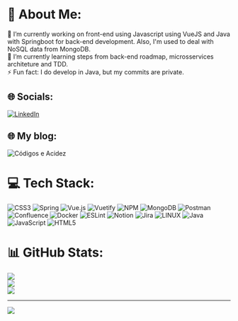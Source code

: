 # 💫 About Me:
🔭  I’m currently working on front-end using Javascript using VueJS and Java with Springboot for back-end development. Also, I'm used to deal with NoSQL data from MongoDB.<br>🌱 I’m currently learning steps from back-end roadmap, microsservices architeture and TDD.<br>⚡ Fun fact: I do develop in Java, but my commits are private.


## 🌐 Socials:
[![LinkedIn](https://img.shields.io/badge/LinkedIn-%230077B5.svg?logo=linkedin&logoColor=white)](https://linkedin.com/in/danielgmesquita) 

## 🌐 My blog:
![Códigos e Acidez](https://danielmesquita.dev.br/) 

# 💻 Tech Stack:
![CSS3](https://img.shields.io/badge/css3-%231572B6.svg?style=for-the-badge&logo=css3&logoColor=white) ![Spring](https://img.shields.io/badge/spring-%236DB33F.svg?style=for-the-badge&logo=spring&logoColor=white) ![Vue.js](https://img.shields.io/badge/vuejs-%2335495e.svg?style=for-the-badge&logo=vuedotjs&logoColor=%234FC08D) ![Vuetify](https://img.shields.io/badge/Vuetify-1867C0?style=for-the-badge&logo=vuetify&logoColor=AEDDFF) ![NPM](https://img.shields.io/badge/NPM-%23000000.svg?style=for-the-badge&logo=npm&logoColor=white) ![MongoDB](https://img.shields.io/badge/MongoDB-%234ea94b.svg?style=for-the-badge&logo=mongodb&logoColor=white) ![Postman](https://img.shields.io/badge/Postman-FF6C37?style=for-the-badge&logo=postman&logoColor=white) ![Confluence](https://img.shields.io/badge/confluence-%23172BF4.svg?style=for-the-badge&logo=confluence&logoColor=white) ![Docker](https://img.shields.io/badge/docker-%230db7ed.svg?style=for-the-badge&logo=docker&logoColor=white) ![ESLint](https://img.shields.io/badge/ESLint-4B3263?style=for-the-badge&logo=eslint&logoColor=white) ![Notion](https://img.shields.io/badge/Notion-%23000000.svg?style=for-the-badge&logo=notion&logoColor=white) ![Jira](https://img.shields.io/badge/jira-%230A0FFF.svg?style=for-the-badge&logo=jira&logoColor=white) ![LINUX](https://img.shields.io/badge/Linux-FCC624?style=for-the-badge&logo=linux&logoColor=black) ![Java](https://img.shields.io/badge/java-%23ED8B00.svg?style=for-the-badge&logo=java&logoColor=white) ![JavaScript](https://img.shields.io/badge/javascript-%23323330.svg?style=for-the-badge&logo=javascript&logoColor=%23F7DF1E) ![HTML5](https://img.shields.io/badge/html5-%23E34F26.svg?style=for-the-badge&logo=html5&logoColor=white)
# 📊 GitHub Stats:
![](https://github-readme-stats.vercel.app/api?username=DanielGMesquita&theme=dark&hide_border=false&include_all_commits=true&count_private=true)<br/>
![](https://github-readme-streak-stats.herokuapp.com/?user=DanielGMesquita&theme=dark&hide_border=false)<br/>
![](https://github-readme-stats.vercel.app/api/top-langs/?username=DanielGMesquita&theme=dark&hide_border=false&include_all_commits=true&count_private=true&layout=compact)

---
[![](https://visitcount.itsvg.in/api?id=DanielGMesquita&icon=0&color=0)](https://visitcount.itsvg.in)

<!-- Proudly created with GPRM ( https://gprm.itsvg.in ) -->
